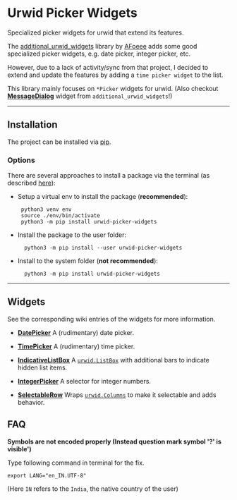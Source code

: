 # Urwid Picker Widgets

Specialized picker widgets for urwid that extend its features.

The [additional_urwid_widgets](https://github.com/AFoeee/additional_urwid_widgets) library by [AFoeee](https://github.com/AFoeee) adds some good specialized picker widgets, e.g. date picker, integer picker, etc.

However, due to a lack of activity/sync from that project, I decided to extend and update the features by adding a `time picker widget` to the list.

This library mainly focuses on `*Picker` widgets for urwid.
(Also checkout [**MessageDialog**](https://github.com/AFoeee/additional_urwid_widgets/wiki/MessageDialog) widget from `additional_urwid_widgets`!)

***


## Installation

The project can be installed via [pip](https://pypi.org/project/urwid-picker-widgets/).


### Options

There are several approaches to install a package via the terminal (as described [here](https://github.com/googlesamples/assistant-sdk-python/issues/236#issuecomment-383039470)):
*  Setup a virtual env to install the package (**recommended**):

        python3 venv env
        source ./env/bin/activate
        python3 -m pip install urwid-picker-widgets
    
* Install the package to the user folder:

        python3 -m pip install --user urwid-picker-widgets
    
* Install to the system folder (**not recommended**):

        python3 -m pip install urwid-picker-widgets

***


## Widgets

See the corresponding wiki entries of the widgets for more information.

* [**DatePicker**](https://github.com/Ezio-Sarthak/urwid_picker_widgets/wiki/DatePicker)
A (rudimentary) date picker.

* [**TimePicker**](https://github.com/Ezio-Sarthak/urwid_picker_widgets/wiki/TimePicker)
A (rudimentary) time picker.

* [**IndicativeListBox**](https://github.com/Ezio-Sarthak/urwid_picker_widgets/wiki/IndicativeListBox)
A [`urwid.ListBox`](http://urwid.org/reference/widget.html#listbox) with additional bars to indicate hidden list items.

* [**IntegerPicker**](https://github.com/Ezio-Sarthak/urwid_picker_widgets/wiki/IntegerPicker)
A selector for integer numbers.

* [**SelectableRow**](https://github.com/Ezio-Sarthak/urwid_picker_widgets/wiki/SelectableRow)
Wraps [`urwid.Columns`](http://urwid.org/reference/widget.html#columns) to make it selectable and adds behavior.


## FAQ

**Symbols are not encoded properly (Instead question mark symbol '?' is visible')**

Type following command in terminal for the fix.

```
export LANG="en_IN.UTF-8"
```

(Here `IN` refers to the `India`, the native country of the user)